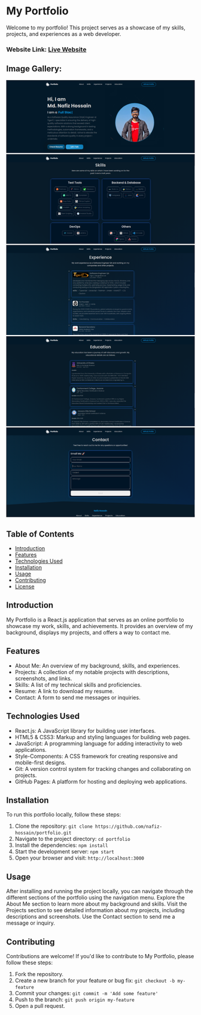# My Portfolio

Welcome to my portfolio! This project serves as a showcase of my skills, projects, and experiences as a web developer.

### Website Link: [Live Website](https://nafiz-hossain.github.io/portfolio)

## Image Gallery:
![Image 1](https://github.com/nafiz-hossain/portfolio/blob/main/src/images/Snaps/Screenshot01.png)
![Image 2](https://github.com/nafiz-hossain/portfolio/blob/main/src/images/Snaps/Screenshot02.png)
![Image 3](https://github.com/nafiz-hossain/portfolio/blob/main/src/images/Snaps/Screenshot03.png)
![Image 4](https://github.com/nafiz-hossain/portfolio/blob/main/src/images/Snaps/Screenshot04.png)
![Image 5](https://github.com/nafiz-hossain/portfolio/blob/main/src/images/Snaps/Screenshot05.png)

## Table of Contents
- [Introduction](#introduction)
- [Features](#features)
- [Technologies Used](#technologies-used)
- [Installation](#installation)
- [Usage](#usage)
- [Contributing](#contributing)
- [License](#license)

## Introduction
My Portfolio is a React.js application that serves as an online portfolio to showcase my work, skills, and achievements. It provides an overview of my background, displays my projects, and offers a way to contact me.

## Features
- About Me: An overview of my background, skills, and experiences.
- Projects: A collection of my notable projects with descriptions, screenshots, and links.
- Skills: A list of my technical skills and proficiencies.
- Resume: A link to download my resume.
- Contact: A form to send me messages or inquiries.

## Technologies Used
- React.js: A JavaScript library for building user interfaces.
- HTML5 & CSS3: Markup and styling languages for building web pages.
- JavaScript: A programming language for adding interactivity to web applications.
- Style-Components: A CSS framework for creating responsive and mobile-first designs.
- Git: A version control system for tracking changes and collaborating on projects.
- GitHub Pages: A platform for hosting and deploying web applications.

## Installation
To run this portfolio locally, follow these steps:

1. Clone the repository: `git clone https://github.com/nafiz-hossain/portfolio.git`
2. Navigate to the project directory: `cd portfolio`
3. Install the dependencies: `npm install`
4. Start the development server: `npm start`
5. Open your browser and visit: `http://localhost:3000`

## Usage
After installing and running the project locally, you can navigate through the different sections of the portfolio using the navigation menu. Explore the About Me section to learn more about my background and skills. Visit the Projects section to see detailed information about my projects, including descriptions and screenshots. Use the Contact section to send me a message or inquiry.

## Contributing
Contributions are welcome! If you'd like to contribute to My Portfolio, please follow these steps:

1. Fork the repository.
2. Create a new branch for your feature or bug fix: `git checkout -b my-feature`
3. Commit your changes: `git commit -m 'Add some feature'`
4. Push to the branch: `git push origin my-feature`
5. Open a pull request.
